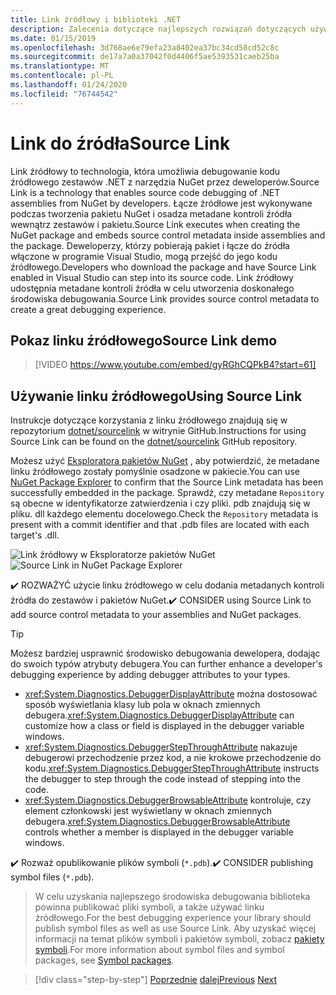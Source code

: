 ```yaml
---
title: Link źródłowy i biblioteki .NET
description: Zalecenia dotyczące najlepszych rozwiązań dotyczących używania linku źródłowego w celu usprawnienia debugowania bibliotek platformy .NET.
ms.date: 01/15/2019
ms.openlocfilehash: 3d768ae6e79efa23a8402ea37bc34cd58cd52c8c
ms.sourcegitcommit: de17a7a0a37042f0d4406f5ae5393531caeb25ba
ms.translationtype: MT
ms.contentlocale: pl-PL
ms.lasthandoff: 01/24/2020
ms.locfileid: "76744542"
---
```

# <a name="source-link"></a><span data-ttu-id="bad7c-103">Link do źródła</span><span class="sxs-lookup"><span data-stu-id="bad7c-103">Source Link</span></span>

<span data-ttu-id="bad7c-104">Link źródłowy to technologia, która umożliwia debugowanie kodu źródłowego zestawów .NET z narzędzia NuGet przez deweloperów.</span><span class="sxs-lookup"><span data-stu-id="bad7c-104">Source Link is a technology that enables source code debugging of .NET assemblies from NuGet by developers.</span></span> <span data-ttu-id="bad7c-105">Łącze źródłowe jest wykonywane podczas tworzenia pakietu NuGet i osadza metadane kontroli źródła wewnątrz zestawów i pakietu.</span><span class="sxs-lookup"><span data-stu-id="bad7c-105">Source Link executes when creating the NuGet package and embeds source control metadata inside assemblies and the package.</span></span> <span data-ttu-id="bad7c-106">Deweloperzy, którzy pobierają pakiet i łącze do źródła włączone w programie Visual Studio, mogą przejść do jego kodu źródłowego.</span><span class="sxs-lookup"><span data-stu-id="bad7c-106">Developers who download the package and have Source Link enabled in Visual Studio can step into its source code.</span></span> <span data-ttu-id="bad7c-107">Link źródłowy udostępnia metadane kontroli źródła w celu utworzenia doskonałego środowiska debugowania.</span><span class="sxs-lookup"><span data-stu-id="bad7c-107">Source Link provides source control metadata to create a great debugging experience.</span></span>

## <a name="source-link-demo"></a><span data-ttu-id="bad7c-108">Pokaz linku źródłowego</span><span class="sxs-lookup"><span data-stu-id="bad7c-108">Source Link demo</span></span>

> [!VIDEO https://www.youtube.com/embed/gyRGhCQPkB4?start=61]

## <a name="using-source-link"></a><span data-ttu-id="bad7c-109">Używanie linku źródłowego</span><span class="sxs-lookup"><span data-stu-id="bad7c-109">Using Source Link</span></span>

<span data-ttu-id="bad7c-110">Instrukcje dotyczące korzystania z linku źródłowego znajdują się w repozytorium [dotnet/sourcelink](https://github.com/dotnet/sourcelink/blob/master/README.md) w witrynie GitHub.</span><span class="sxs-lookup"><span data-stu-id="bad7c-110">Instructions for using Source Link can be found on the [dotnet/sourcelink](https://github.com/dotnet/sourcelink/blob/master/README.md) GitHub repository.</span></span>

<span data-ttu-id="bad7c-111">Możesz użyć [Eksploratora pakietów NuGet](https://github.com/NuGetPackageExplorer/NuGetPackageExplorer) , aby potwierdzić, że metadane linku źródłowego zostały pomyślnie osadzone w pakiecie.</span><span class="sxs-lookup"><span data-stu-id="bad7c-111">You can use [NuGet Package Explorer](https://github.com/NuGetPackageExplorer/NuGetPackageExplorer) to confirm that the Source Link metadata has been successfully embedded in the package.</span></span> <span data-ttu-id="bad7c-112">Sprawdź, czy metadane `Repository` są obecne w identyfikatorze zatwierdzenia i czy pliki. pdb znajdują się w pliku. dll każdego elementu docelowego.</span><span class="sxs-lookup"><span data-stu-id="bad7c-112">Check the `Repository` metadata is present with a commit identifier and that .pdb files are located with each target's .dll.</span></span>

<span data-ttu-id="bad7c-113">![Link źródłowy w Eksploratorze pakietów NuGet](./media/sourcelink/nuget-package-explorer-sourcelink.png "Link źródłowy w Eksploratorze pakietów NuGet")</span><span class="sxs-lookup"><span data-stu-id="bad7c-113">![Source Link in NuGet Package Explorer](./media/sourcelink/nuget-package-explorer-sourcelink.png "Source Link in NuGet Package Explorer")</span></span>

<span data-ttu-id="bad7c-114">✔️ ROZWAŻYĆ użycie linku źródłowego w celu dodania metadanych kontroli źródła do zestawów i pakietów NuGet.</span><span class="sxs-lookup"><span data-stu-id="bad7c-114">✔️ CONSIDER using Source Link to add source control metadata to your assemblies and NuGet packages.</span></span>

> [!TIP]
> <span data-ttu-id="bad7c-115">Możesz bardziej usprawnić środowisko debugowania dewelopera, dodając do swoich typów atrybuty debugera.</span><span class="sxs-lookup"><span data-stu-id="bad7c-115">You can further enhance a developer's debugging experience by adding debugger attributes to your types.</span></span>
>
> * <span data-ttu-id="bad7c-116"><xref:System.Diagnostics.DebuggerDisplayAttribute> można dostosować sposób wyświetlania klasy lub pola w oknach zmiennych debugera.</span><span class="sxs-lookup"><span data-stu-id="bad7c-116"><xref:System.Diagnostics.DebuggerDisplayAttribute> can customize how a class or field is displayed in the debugger variable windows.</span></span>
> * <span data-ttu-id="bad7c-117"><xref:System.Diagnostics.DebuggerStepThroughAttribute> nakazuje debugerowi przechodzenie przez kod, a nie krokowe przechodzenie do kodu.</span><span class="sxs-lookup"><span data-stu-id="bad7c-117"><xref:System.Diagnostics.DebuggerStepThroughAttribute> instructs the debugger to step through the code instead of stepping into the code.</span></span>
> * <span data-ttu-id="bad7c-118"><xref:System.Diagnostics.DebuggerBrowsableAttribute> kontroluje, czy element członkowski jest wyświetlany w oknach zmiennych debugera.</span><span class="sxs-lookup"><span data-stu-id="bad7c-118"><xref:System.Diagnostics.DebuggerBrowsableAttribute> controls whether a member is displayed in the debugger variable windows.</span></span>

<span data-ttu-id="bad7c-119">✔️ Rozważ opublikowanie plików symboli (`*.pdb`).</span><span class="sxs-lookup"><span data-stu-id="bad7c-119">✔️ CONSIDER publishing symbol files (`*.pdb`).</span></span>

> <span data-ttu-id="bad7c-120">W celu uzyskania najlepszego środowiska debugowania biblioteka powinna publikować pliki symboli, a także używać linku źródłowego.</span><span class="sxs-lookup"><span data-stu-id="bad7c-120">For the best debugging experience your library should publish symbol files as well as use Source Link.</span></span> <span data-ttu-id="bad7c-121">Aby uzyskać więcej informacji na temat plików symboli i pakietów symboli, zobacz [pakiety symboli](./nuget.md#symbol-packages).</span><span class="sxs-lookup"><span data-stu-id="bad7c-121">For more information about symbol files and symbol packages, see [Symbol packages](./nuget.md#symbol-packages).</span></span>

>[!div class="step-by-step"]
><span data-ttu-id="bad7c-122">[Poprzednie](dependencies.md)
>[dalej](publish-nuget-package.md)</span><span class="sxs-lookup"><span data-stu-id="bad7c-122">[Previous](dependencies.md)
[Next](publish-nuget-package.md)</span></span>
